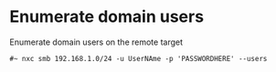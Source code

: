 # Enumerate domain users

Enumerate domain users on the remote target

```
#~ nxc smb 192.168.1.0/24 -u UserNAme -p 'PASSWORDHERE' --users
```
